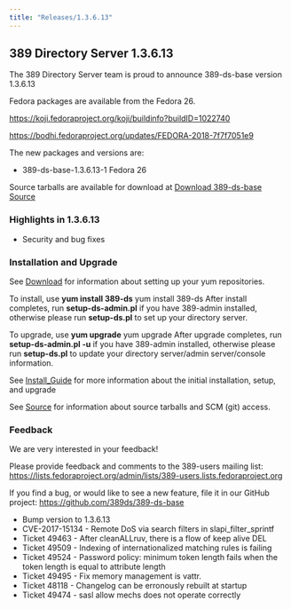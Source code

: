 ```yaml
---
title: "Releases/1.3.6.13"
---
```


389 Directory Server 1.3.6.13
-----------------------------

The 389 Directory Server team is proud to announce 389-ds-base version 1.3.6.13

Fedora packages are available from the Fedora 26.

<https://koji.fedoraproject.org/koji/buildinfo?buildID=1022740>

<https://bodhi.fedoraproject.org/updates/FEDORA-2018-7f7f7051e9>

The new packages and versions are:

-   389-ds-base-1.3.6.13-1  Fedora 26

Source tarballs are available for download at [Download 389-ds-base Source](https://releases.pagure.org/389-ds-base/389-ds-base-1.3.6.13.tar.bz2)

### Highlights in 1.3.6.13

- Security and bug fixes

### Installation and Upgrade 
See [Download](../download.html) for information about setting up your yum repositories.

To install, use **yum install 389-ds** yum install 389-ds After install completes, run **setup-ds-admin.pl** if you have 389-admin installed, otherwise please run **setup-ds.pl** to set up your directory server.

To upgrade, use **yum upgrade** yum upgrade After upgrade completes, run **setup-ds-admin.pl -u** if you have 389-admin installed, otherwise please run **setup-ds.pl** to update your directory server/admin server/console information.

See [Install\_Guide](../legacy/install-guide.html) for more information about the initial installation, setup, and upgrade

See [Source](../development/source.html) for information about source tarballs and SCM (git) access.

### Feedback

We are very interested in your feedback!

Please provide feedback and comments to the 389-users mailing list: <https://lists.fedoraproject.org/admin/lists/389-users.lists.fedoraproject.org>

If you find a bug, or would like to see a new feature, file it in our GitHub project: <https://github.com/389ds/389-ds-base>

- Bump version to 1.3.6.13
- CVE-2017-15134 - Remote DoS via search filters in slapi_filter_sprintf
- Ticket 49463 - After cleanALLruv, there is a flow of keep alive DEL
- Ticket 49509 - Indexing of internationalized matching rules is failing
- Ticket 49524 - Password policy: minimum token length fails  when the token length is equal to attribute length
- Ticket 49495 - Fix memory management is vattr.
- Ticket 48118 - Changelog can be erronously rebuilt at startup
- Ticket 49474 - sasl allow mechs does not operate correctly

